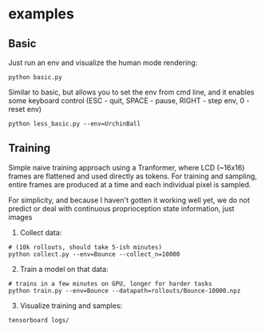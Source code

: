 examples
=================


## Basic

Just run an env and visualize the human mode rendering:
```
python basic.py
```

Similar to basic, but allows you to set the env from cmd line, and it enables some keyboard control (ESC - quit, SPACE - pause, RIGHT - step env, 0 - reset env)
```
python less_basic.py --env=UrchinBall
```

## Training

Simple naive training approach using a Tranformer, where LCD (~16x16) frames are flattened and used directly as
tokens. For training and sampling, entire frames are produced at a time and each individual pixel is sampled.

For simplicity, and because I haven't gotten it working well yet, we do not predict or deal with continuous proprioception state information,
just images

1. Collect data:
```
# (10k rollouts, should take 5-ish minutes)
python collect.py --env=Bounce --collect_n=10000 
```
2. Train a model on that data:
```
# trains in a few minutes on GPU, longer for harder tasks
python train.py --env=Bounce --datapath=rollouts/Bounce-10000.npz 
```
3. Visualize training and samples:
```
tensorboard logs/
```